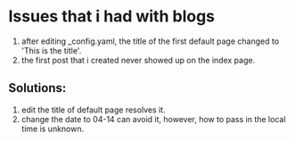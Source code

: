 # Issues that i had with blogs

1. after editing _config.yaml, the title of the first default page changed to 'This is the title'.
2. the first post that i created never showed up on the index page.


## Solutions:
1. edit the title of default page resolves it.
2. change the date to 04-14 can avoid it, however, how to pass in the local time is unknown.
